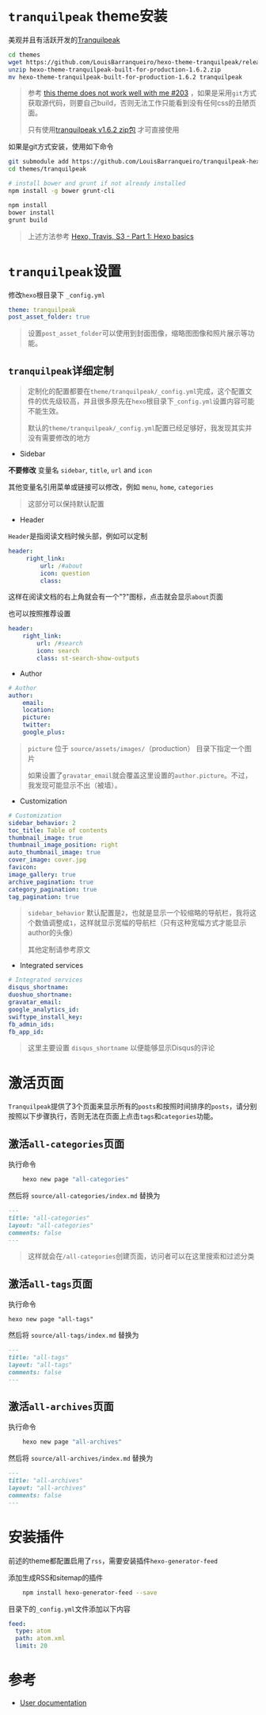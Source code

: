 # `tranquilpeak` theme安装

美观并且有活跃开发的[Tranquilpeak](https://github.com/LouisBarranqueiro/hexo-theme-tranquilpeak)

```bash
cd themes
wget https://github.com/LouisBarranqueiro/hexo-theme-tranquilpeak/releases/download/v1.6.2/hexo-theme-tranquilpeak-built-for-production-1.6.2.zip
unzip hexo-theme-tranquilpeak-built-for-production-1.6.2.zip
mv hexo-theme-tranquilpeak-built-for-production-1.6.2 tranquilpeak
```

> 参考 [this theme does not work well with me #203](https://github.com/LouisBarranqueiro/hexo-theme-tranquilpeak/issues/203) ，如果是采用`git`方式获取源代码，则要自己build，否则无法工作只能看到没有任何css的丑陋页面。
>
> 只有使用[tranquilpeak v1.6.2 zip包](https://github.com/LouisBarranqueiro/hexo-theme-tranquilpeak/releases/download/v1.6.2/hexo-theme-tranquilpeak-built-for-production-1.6.2.zip) 才可直接使用

如果是git方式安装，使用如下命令

```bash
git submodule add https://github.com/LouisBarranqueiro/tranquilpeak-hexo-theme themes/tranquilpeak
cd themes/tranquilpeak

# install bower and grunt if not already installed
npm install -g bower grunt-cli

npm install
bower install
grunt build
```

> 上述方法参考 [Hexo, Travis, S3 - Part 1: Hexo basics](http://inject.coffee/hexo-travis-s3-part-1-hexo-basics/)

# `tranquilpeak`设置

修改`hexo`根目录下 `_config.yml`

```yaml
theme: tranquilpeak
post_asset_folder: true
```

> 设置`post_asset_folder`可以使用到封面图像，缩略图图像和照片展示等功能。

## `tranquilpeak`详细定制

> 定制化的配置都要在`theme/tranquilpeak/_config.yml`完成，这个配置文件的优先级较高，并且很多原先在`hexo`根目录下`_config.yml`设置内容可能不能生效。
>
> 默认的`theme/tranquilpeak/_config.yml`配置已经足够好，我发现其实并没有需要修改的地方

* Sidebar

**不要修改** 变量名 `sidebar`, `title`, `url` and `icon`

其他变量名引用菜单或链接可以修改，例如 `menu`, `home`, `categories`

> 这部分可以保持默认配置

* Header

`Header`是指阅读文档时候头部，例如可以定制

```yaml
header:
     right_link:
         url: /#about
         icon: question
         class:
```

这样在阅读文档的右上角就会有一个"?"图标，点击就会显示`about`页面

也可以按照推荐设置

```yaml
header:
    right_link:
        url: /#search
        icon: search
        class: st-search-show-outputs
```

* Author

```yaml
# Author
author:
    email:
    location:
    picture:
    twitter:
    google_plus:
```

> `picture` 位于 `source/assets/images/`（production） 目录下指定一个图片
> 
> 如果设置了`gravatar_email`就会覆盖这里设置的`author.picture`。不过，我发现可能显示不出（被墙）。

* Customization

```yaml
# Customization
sidebar_behavior: 2
toc_title: Table of contents
thumbnail_image: true
thumbnail_image_position: right
auto_thumbnail_image: true
cover_image: cover.jpg
favicon:
image_gallery: true
archive_pagination: true
category_pagination: true
tag_pagination: true
```

> `sidebar_behavior` 默认配置是`2`，也就是显示一个较缩略的导航栏，我将这个数值调整成`1`，这样就显示宽幅的导航栏（只有这种宽幅方式才能显示author的头像）
>
> 其他定制请参考原文

* Integrated services

```yaml
# Integrated services
disqus_shortname:
duoshuo_shortname:
gravatar_email: 
google_analytics_id:  
swiftype_install_key:
fb_admin_ids:
fb_app_id:
```

> 这里主要设置 `disqus_shortname` 以便能够显示Disqus的评论

# 激活页面

`Tranquilpeak`提供了3个页面来显示所有的`posts`和按照时间排序的`posts`，请分别按照以下步骤执行，否则无法在页面上点击`tags`和`categories`功能。

## 激活`all-categories`页面

执行命令

```bash
	hexo new page "all-categories"
```

然后将 `source/all-categories/index.md` 替换为

```markdown
---
title: "all-categories"
layout: "all-categories"
comments: false
---
```

> 这样就会在`/all-categories`创建页面，访问者可以在这里搜索和过滤分类

## 激活`all-tags`页面

执行命令

	hexo new page "all-tags"

然后将 `source/all-tags/index.md` 替换为

```markdown
---
title: "all-tags"
layout: "all-tags"
comments: false
---
```

## 激活`all-archives`页面

执行命令

```bash
	hexo new page "all-archives"
```

然后将 `source/all-archives/index.md` 替换为

```markdown
---
title: "all-archives"
layout: "all-archives"
comments: false
---
```

# 安装插件

前述的theme都配置启用了`rss`，需要安装插件`hexo-generator-feed`

添加生成RSS和sitemap的插件

```bash
    npm install hexo-generator-feed --save
```

目录下的`_config.yml`文件添加以下内容

```yaml
feed:
  type: atom
  path: atom.xml
  limit: 20
```

# 参考

* [User documentation](https://github.com/LouisBarranqueiro/hexo-theme-tranquilpeak/blob/master/docs/user.md)